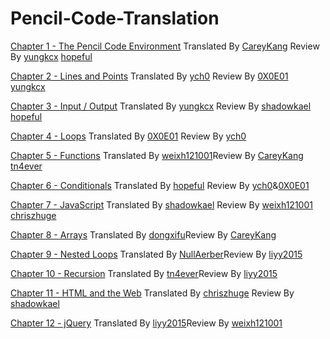 # Pencil-Code-Translation

[Chapter 1 - The Pencil Code Environment](http://manual.pencilcode.net/home/pdf/101-Chapter1.pdf)
Translated By [CareyKang](https://github.com/CareyKang) Review By [yungkcx](https://github.com/yungkcx) [hopeful](https://github.com/hopeful0)

[Chapter 2 - Lines and Points](http://manual.pencilcode.net/home/pdf/102-Chapter2.pdf)
Translated By [ych0](https://github.com/ych0) Review By [0X0E01](https://github.com/0X0E01) [yungkcx](https://github.com/yungkcx)

[Chapter 3 - Input / Output](http://manual.pencilcode.net/home/pdf/103-Chapter3.pdf)
Translated By [yungkcx](https://github.com/yungkcx) Review By [shadowkael](https://github.com/shadowkael) [hopeful](https://github.com/hopeful0)

[Chapter 4 - Loops](http://manual.pencilcode.net/home/pdf/104-Chapter4.pdf)
Translated By [0X0E01](https://github.com/0X0E01) Review By [ych0](https://github.com/ych0)

[Chapter 5 - Functions](http://manual.pencilcode.net/home/pdf/105-Chapter5.pdf)
Translated By [weixh121001](https://github.com/weixh121001)Review By [CareyKang](https://github.com/CareyKang) [tn4ever](https://github.com/tn4ever)

[Chapter 6 - Conditionals](http://manual.pencilcode.net/home/pdf/106-Chapter6.pdf)
Translated By [hopeful](https://github.com/hopeful0) Review By [ych0](https://github.com/ych0)&[0X0E01](https://github.com/0X0E01)

[Chapter 7 - JavaScript](http://manual.pencilcode.net/home/pdf/107-Chapter7.pdf)
Translated By [shadowkael](https://github.com/shadowkael) Review By [weixh121001](https://github.com/weixh121001) [chriszhuge](https://github.com/chriszhuge) 

[Chapter 8 - Arrays](http://manual.pencilcode.net/home/pdf/108-Chapter8.pdf)
Translated By [dongxifu](https://github.com/dongxifu)Review By [CareyKang](https://github.com/CareyKang) 

[Chapter 9 - Nested Loops](http://manual.pencilcode.net/home/pdf/109-Chapter9.pdf)
Translated By [NullAerber](https://github.com/NullAerber)Review By [liyy2015](https://github.com/liyy2015) 

[Chapter 10 - Recursion](http://manual.pencilcode.net/home/pdf/110-Chapter10.pdf)
Translated By [tn4ever](https://github.com/tn4ever)Review By [liyy2015](https://github.com/liyy2015) 

[Chapter 11 - HTML and the Web](http://manual.pencilcode.net/home/pdf/111-Chapter11.pdf)
Translated By [chriszhuge](https://github.com/chriszhuge) Review By [shadowkael](https://github.com/shadowkael)

[Chapter 12 - jQuery](http://manual.pencilcode.net/home/pdf/112-Chapter12.pdf)
Translated By [liyy2015](https://github.com/liyy2015)Review By [weixh121001](https://github.com/weixh121001)
